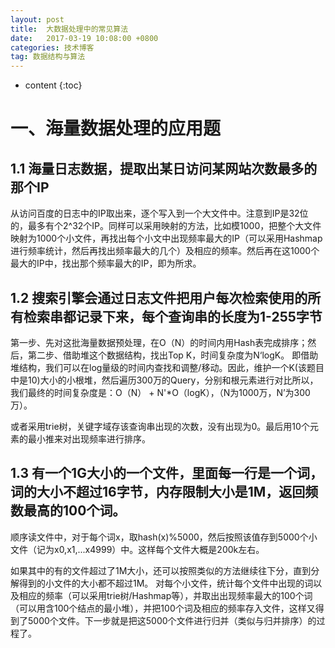 ```yaml
---
layout: post
title:  大数据处理中的常见算法
date:   2017-03-19 10:08:00 +0800
categories: 技术博客
tag: 数据结构与算法
---
```


* content
{:toc}


一、海量数据处理的应用题
==========================

1.1 海量日志数据，提取出某日访问某网站次数最多的那个IP
--------------------------

从访问百度的日志中的IP取出来，逐个写入到一个大文件中。注意到IP是32位的，最多有个2^32个IP。同样可以采用映射的方法，比如模1000，把整个大文件映射为1000个小文件，再找出每个小文中出现频率最大的IP（可以采用Hashmap进行频率统计，然后再找出频率最大的几个）及相应的频率。然后再在这1000个最大的IP中，找出那个频率最大的IP，即为所求。

1.2 搜索引擎会通过日志文件把用户每次检索使用的所有检索串都记录下来，每个查询串的长度为1-255字节
--------------------------

第一步、先对这批海量数据预处理，在O（N）的时间内用Hash表完成排序；然后，第二步、借助堆这个数据结构，找出Top K，时间复杂度为N‘logK。 即借助堆结构，我们可以在log量级的时间内查找和调整/移动。因此，维护一个K(该题目中是10)大小的小根堆，然后遍历300万的Query，分别和根元素进行对比所以，我们最终的时间复杂度是：O（N） + N'*O（logK），（N为1000万，N’为300万）。

或者采用trie树，关键字域存该查询串出现的次数，没有出现为0。最后用10个元素的最小推来对出现频率进行排序。

1.3 有一个1G大小的一个文件，里面每一行是一个词，词的大小不超过16字节，内存限制大小是1M，返回频数最高的100个词。
--------------------------

顺序读文件中，对于每个词x，取hash(x)%5000，然后按照该值存到5000个小文件（记为x0,x1,...x4999）中。这样每个文件大概是200k左右。

如果其中的有的文件超过了1M大小，还可以按照类似的方法继续往下分，直到分解得到的小文件的大小都不超过1M。 对每个小文件，统计每个文件中出现的词以及相应的频率（可以采用trie树/Hashmap等），并取出出现频率最大的100个词（可以用含100个结点的最小堆），并把100个词及相应的频率存入文件，这样又得到了5000个文件。下一步就是把这5000个文件进行归并（类似与归并排序）的过程了。

